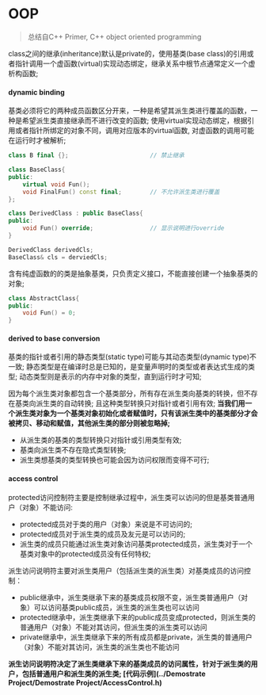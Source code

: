 # OOP

> 总结自C++ Primer, C++ object oriented programming

class之间的继承(inheritance)默认是private的，使用基类(base class)的引用或者指针调用一个虚函数(virtual)实现动态绑定，继承关系中根节点通常定义一个虚析构函数;

#### dynamic binding

基类必须将它的两种成员函数区分开来，一种是希望其派生类进行覆盖的函数，一种是希望派生类直接继承而不进行改变的函数; 使用virtual实现动态绑定，根据引用或者指针所绑定的对象不同，调用对应版本的virtual函数, 对虚函数的调用可能在运行时才被解析;
```c++
class B final {};						// 禁止继承

class BaseClass{
public:
	virtual void Fun();
	void FinalFun() const final;		// 不允许派生类进行覆盖	
};

class DerivedClass : public BaseClass{
public:
	void Fun() override;				// 显示说明进行override
}

DerivedClass derivedCls;
BaseClass& cls = derviedCls;
```

含有纯虚函数的的类是抽象基类，只负责定义接口，不能直接创建一个抽象基类的对象;
```c++
class AbstractClass{
public:
	void Fun() = 0;
}
```

#### derived to base conversion

基类的指针或者引用的静态类型(static type)可能与其动态类型(dynamic type)不一致; 静态类型是在编译时总是已知的，是变量声明时的类型或者表达式生成的类型; 动态类型则是表示的内存中对象的类型，直到运行时才可知;

因为每个派生类对象都包含一个基类部分，所有存在派生类向基类的转换，但不存在基类向派生类的自动转换; 且这种类型转换只对指针或者引用有效; **当我们用一个派生类对象为一个基类对象初始化或者赋值时，只有该派生类中的基类部分才会被拷贝、移动和赋值，其他派生类的部分则被忽略掉;**
- 从派生类的基类的类型转换只对指针或引用类型有效;
- 基类向派生类不存在隐式类型转换;
- 派生类想基类的类型转换也可能会因为访问权限而变得不可行;

#### access control

protected访问控制符主要是控制继承过程中，派生类可以访问的但是基类普通用户（对象）不能访问:
- protected成员对于类的用户（对象）来说是不可访问的;
- protected成员对于派生类的成员及友元是可以访问的;
- 派生类的成员只能通过派生类对象访问基类protected成员，派生类对于一个基类对象中的protected成员没有任何特权;

派生访问说明符主要对派生类用户（包括派生类的派生类）对基类成员的访问控制：
- public继承中，派生类继承下来的基类成员权限不变，派生类普通用户（对象）可以访问基类public成员，派生类的派生类也可以访问
- protected继承中，派生类继承下来的public成员变成protected，则派生类的普通用户（对象）不能对其访问，但派生类的派生类可以访问
- private继承中，派生类继承下来的所有成员都是private，派生类的普通用户（对象）不能对其访问，派生类的派生类也不能访问

**派生访问说明符决定了派生类继承下来的基类成员的访问属性，针对于派生类的用户，包括普通用户和派生类的派生类; [代码示例](../Demostrate Project/Demostrate Project/AccessControl.h)**